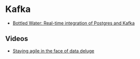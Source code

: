 # Kafka

* [Bottled Water: Real-time integration of Postgres and Kafka](http://www.confluent.io/blog/bottled-water-real-time-integration-of-postgresql-and-kafka/)

## Videos

* [Staying agile in the face of data deluge](https://www.youtube.com/watch?v=b_H4FFE3wP0)